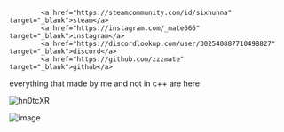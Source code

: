             <a href="https://steamcommunity.com/id/sixhunna" target="_blank">steam</a>
            <a href="https://instagram.com/_mate666" target="_blank">instagram</a>
            <a href="https://discordlookup.com/user/302540887710498827" target="_blank">discord</a>
            <a href="https://github.com/zzzmate" target="_blank">github</a>

everything that made by me and not in c++ are here

![hn0tcXR](https://github.com/zzzmate/zzzmate/assets/104621347/7119ef79-b026-42c9-90d7-fe7475ec5008)

![image](https://github.com/zzzmate/zzzmate/assets/104621347/bc4d92b2-bc78-4bb8-977b-93267f47d1c2)

